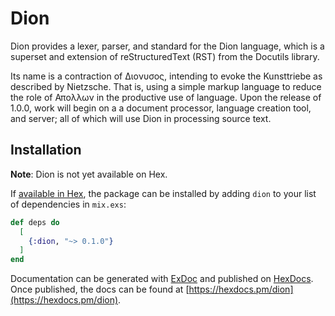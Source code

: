 # Dion

Dion provides a lexer, parser, and standard 
for the Dion language, 
which is a superset and extension 
of reStructuredText (RST)
from the Docutils library.

Its name is a contraction of Διονυσος, intending to evoke
the Kunsttriebe as described by Nietzsche.  That is, using
a simple markup language to reduce the role of Απολλων in
the productive use of language.  Upon the release of 1.0.0,
work will begin on a a document processor, language creation
tool, and server; all of which will use Dion in processing source text.


## Installation

**Note**: Dion is not yet available on Hex.

If [available in Hex](https://hex.pm/docs/publish), the package can be installed
by adding `dion` to your list of dependencies in `mix.exs`:

```elixir
def deps do
  [
    {:dion, "~> 0.1.0"}
  ]
end
```

Documentation can be generated with [ExDoc](https://github.com/elixir-lang/ex_doc)
and published on [HexDocs](https://hexdocs.pm). Once published, the docs can
be found at [https://hexdocs.pm/dion](https://hexdocs.pm/dion).




